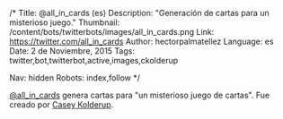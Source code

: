 /*
Title: @all_in_cards (es)
Description: "Generación de cartas para un misterioso juego."
Thumbnail: /content/bots/twitterbots/images/all_in_cards.png
Link: https://twitter.com/all_in_cards
Author: hectorpalmatellez
Language: es
Date: 2 de Noviembre, 2015
Tags: twitter,bot,twitterbot,active,images,ckolderup

Nav: hidden
Robots: index,follow
*/

[@all_in_cards](https://twitter.com/all_in_cards) genera cartas para "un misterioso juego de cartas". Fue creado por [Casey Kolderup](https://twitter.com/ckolderup).